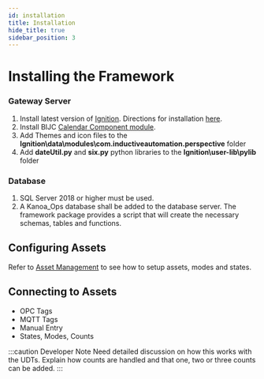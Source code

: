 ```yaml
---
id: installation
title: Installation
hide_title: true
sidebar_position: 3
---
```

# Installing the Framework
### Gateway Server
1. Install latest version of [Ignition](https://inductiveautomation.com/downloads/ignition/8.1.19). Directions for installation [here](https://docs.inductiveautomation.com/display/DOC81/Installing+and+Upgrading+Ignition).
2. Install BIJC [Calendar Component module](https://modules.bijc.co.uk/?page_id=76).
3. Add Themes and icon files to the **Ignition\data\modules\com.inductiveautomation.perspective** folder
4. Add **dateUtil.py** and **six.py** python libraries to the **Ignition\user-lib\pylib** folder

### Database
1. SQL Server 2018 or higher must be used.
2. A Kanoa_Ops database shall be added to the database server. The framework package provides a script that will create the necessary schemas, tables and functions.

## Configuring Assets
Refer to [Asset Management](/category/asset-management) to see how to setup assets, modes and states.

## Connecting to Assets
- OPC Tags 
- MQTT Tags 
- Manual Entry 
- States, Modes, Counts

:::caution Developer Note
Need detailed discussion on how this works with the UDTs. Explain how counts are handled and that one, two or three counts can be added.
:::
